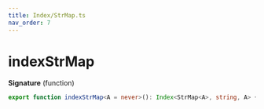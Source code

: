 ```yaml
---
title: Index/StrMap.ts
nav_order: 7
---
```


# indexStrMap

**Signature** (function)

```ts
export function indexStrMap<A = never>(): Index<StrMap<A>, string, A> { ... }
```
